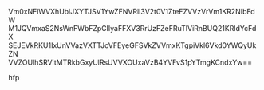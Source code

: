 Vm0xNFlWVXhUblJXYTJSV1YwZFNVRll3V2t0V1ZteFZVVzVrVm1KR2NIbFdW
M1JQVmxaS2NsWnFWbFZpClIyaFFXV3RrUzFZeFRuTlViRnBUQ21KRldYcFdX
SEJEVkRKU1IxUnVVazVXTTJoVFEyeGFSVkZVVmxKTgpiVkl6Vkd0YWQyUkZN
VVZOUlhSRVltMTRkbGxyUlRsUVVXOUxaVzB4YVFvS1pYTmgKCndxYw==

hfp